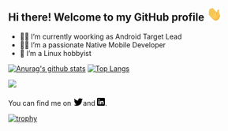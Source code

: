 ## Hi there! Welcome to my GitHub profile <img src="https://raw.githubusercontent.com/mustafaozhan/mustafaozhan/master/wave.gif" width="30px">

- :man_office_worker: I’m currently woorking as Android Target Lead
- :man_technologist: I’m a passionate Native Mobile Developer
- :penguin: I’m a Linux hobbyist

<!-- Profile Cards -->
[![Anurag's github stats](https://github-readme-stats.vercel.app/api?username=mustafaozhan&count_private=true&include_all_commits=true&theme=dark&line_height=27&show_icons=true)](https://github.com/anuraghazra/github-readme-stats) [![Top Langs](https://github-readme-stats.vercel.app/api/top-langs/?username=mustafaozhan&line_height=26&theme=dark&hide=css,python)](https://github.com/anuraghazra/github-readme-stats)

<!-- Profile views -->
![](https://komarev.com/ghpvc/?username=mustafaozhan)

<!-- Actual text -->
You can find me on [![Twitter][1.2]][1]and [![LinkedIn][2.2]][2].

<!-- Icons -->
[1.2]: https://raw.githubusercontent.com/mustafaozhan/mustafaozhan/master/twitter.png (twitter icon without padding)
[2.2]: https://raw.githubusercontent.com/mustafaozhan/mustafaozhan/master/linkedin.png (LinkedIn icon without padding)

<!-- Links to your social media accounts -->
[1]: https://twitter.com/nahzoafatsum
[2]: https://www.linkedin.com/in/mustafaozhan

[![trophy](https://github-profile-trophy.vercel.app/?username=ryo-ma&theme=onedark)](https://github.com/ryo-ma/github-profile-trophy)
